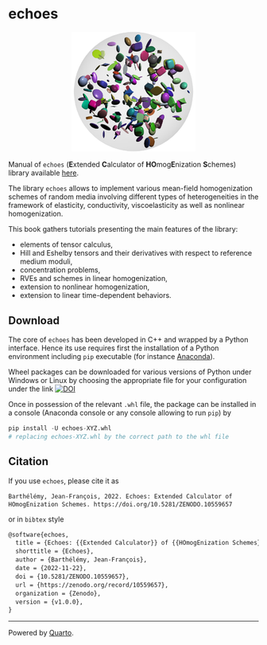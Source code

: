 # echoes

<p align="center">
<img src="./img/cover.png" alt="Description" width="250">
</p>

Manual of `echoes` (**E**xtended **C**alculator of **HO**mog**E**nization **S**chemes) library available [here](https://jfbarthelemy.github.io/echoes).

The library `echoes` allows to implement various mean-field homogenization schemes of random media involving different types of heterogeneities in the framework of elasticity, conductivity, viscoelasticity as well as nonlinear homogenization.

This book gathers tutorials presenting the main features of the library:

- elements of tensor calculus,
- Hill and Eshelby tensors and their derivatives with respect to reference medium moduli,
- concentration problems,
- RVEs and schemes in linear homogenization,
- extension to nonlinear homogenization,
- extension to linear time-dependent behaviors.

## Download

The core of `echoes` has been developed in C++ and wrapped by a Python interface. Hence its use requires first the installation of a Python environment including `pip` executable (for instance [Anaconda](https://www.anaconda.com/products/distribution)).

Wheel packages can be downloaded for various versions of Python under Windows or Linux by choosing the appropriate file for your configuration under the link [![DOI](https://zenodo.org/badge/DOI/10.5281/zenodo.10559657.svg)](https://doi.org/10.5281/zenodo.10559657)

Once in possession of the relevant `.whl` file, the package can be installed in a console (Anaconda console or any console allowing to run `pip`) by

```python
pip install -U echoes-XYZ.whl
# replacing echoes-XYZ.whl by the correct path to the whl file
```

## Citation

If you use `echoes`, please cite it as

```
Barthélémy, Jean-François, 2022. Echoes: Extended Calculator of HOmogEnization Schemes. https://doi.org/10.5281/ZENODO.10559657
```

or in `bibtex` style

```tex
@software{echoes,
  title = {Echoes: {{Extended Calculator}} of {{HOmogEnization Schemes}}},
  shorttitle = {Echoes},
  author = {Barthélémy, Jean-François},
  date = {2022-11-22},
  doi = {10.5281/ZENODO.10559657},
  url = {https://zenodo.org/record/10559657},
  organization = {Zenodo},
  version = {v1.0.0},
}
```

----------------
Powered by [Quarto](https://quarto.org/).
